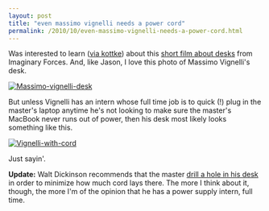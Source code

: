 ```yaml
---
layout: post
title: "even massimo vignelli needs a power cord"
permalink: /2010/10/even-massimo-vignelli-needs-a-power-cord.html
---
```


<p>Was interested to learn (<a href="http://kottke.org/10/10/a-short-film-about-desks" target="_self">via kottke</a>) about this <a href="http://www.imaginaryforces.com/featured/10/502" target="_self">short film about desks</a> from Imaginary Forces. And, like Jason, I love this photo of Massimo Vignelli&#39;s desk.</p>
<p><a href="http://sippey.typepad.com/.a/6a00d8341c4f5f53ef0133f4ea6009970b-pi" style="display: inline;"><img alt="Massimo-vignelli-desk" class="asset  asset-image at-xid-6a00d8341c4f5f53ef0133f4ea6009970b" src="https://sippey.typepad.com/.a/6a00d8341c4f5f53ef0133f4ea6009970b-500wi" title="Massimo-vignelli-desk" /></a></p>
<p>But unless Vignelli has an intern whose full time job is to quick (!) plug in the master&#39;s laptop anytime he&#39;s not looking to make sure the master&#39;s MacBook never runs out of power, then his desk most likely looks something like this.</p>
<p><a href="http://sippey.typepad.com/.a/6a00d8341c4f5f53ef0134880a2de3970c-pi" style="display: inline;"><img alt="Vignelli-with-cord" class="asset  asset-image at-xid-6a00d8341c4f5f53ef0134880a2de3970c" src="https://sippey.typepad.com/.a/6a00d8341c4f5f53ef0134880a2de3970c-500wi" title="Vignelli-with-cord" /></a></p>
<p>Just sayin&#39;.</p>
<p><strong>Update:</strong>&#0160;Walt Dickinson recommends that the master <a href="http://blog.iwalt.com/2010/10/massimo-vignellis-desk.html" target="_self">drill a hole in his desk</a> in order to minimize how much cord lays there. The more I think about it, though, the more I&#39;m of the opinion that he has a power supply intern, full time.</p>


